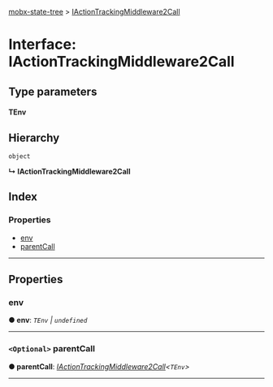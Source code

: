 [mobx-state-tree](../README.md) > [IActionTrackingMiddleware2Call](../interfaces/iactiontrackingmiddleware2call.md)

# Interface: IActionTrackingMiddleware2Call

## Type parameters
#### TEnv 
## Hierarchy

 `object`

**↳ IActionTrackingMiddleware2Call**

## Index

### Properties

* [env](iactiontrackingmiddleware2call.md#env)
* [parentCall](iactiontrackingmiddleware2call.md#parentcall)

---

## Properties

<a id="env"></a>

###  env

**● env**: *`TEnv` \| `undefined`*

___
<a id="parentcall"></a>

### `<Optional>` parentCall

**● parentCall**: *[IActionTrackingMiddleware2Call](iactiontrackingmiddleware2call.md)<`TEnv`>*

___

